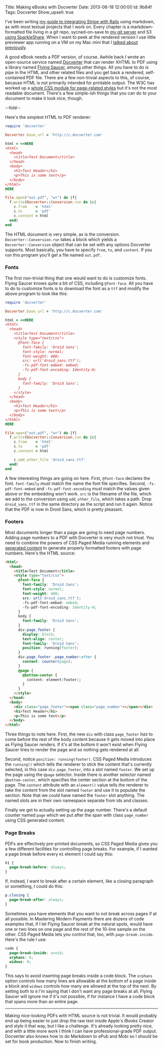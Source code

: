 Title: Making eBooks with Docverter
Date:  2013-06-18 12:00:00
Id:    9b84f
Tags:  Docverter
Show_upsell: true

[mmp]: /mastering-modern-payments
[git]: /hosting-private-git-repositories-with-gitolite
[wiki]: /git-backed-personal-markdown-wiki
[page_viewer]: /page-viewer-a-simple-markdown-viewer
[docverter]: http://www.docverter.com
[fs]: http://code.google.com/p/flying-saucer/
[css paged media]: http://www.w3.org/TR/css3-page/
[css generated content]: http://dev.w3.org/csswg/css-gcpm/

I've been writing [my guide to integrating Stripe with Rails][mmp] using markdown, as with most textual projects that I work on. Every chapter is a markdown-formatted file living in a git repo, sycned-on-save to [my git server][git] and S3 [using SparkleShare][wiki]. When I want to peek at the rendered version I use little previewer app running on a VM on my Mac mini that I [talked about previously][page_viewer].

A good eBook needs a PDF version, of course. Awhile back I wrote an open-source service named [Docverter][docverter] that can render XHTML to PDF using a library named [Flying Saucer][fs], among other things. All you have to do is pipe in the HTML and other related files and you get back a rendered, self-contained PDF file. There are a few non-trivial aspects to this, of course, because HTML is not primarily intended for printable output. The W3C has worked up a [whole CSS module for page-related styles][css paged media] but it's not the most readable document. There's a few simple-ish things that you can do to your document to make it look nice, though.

--fold--

Here's the simplest HTML to PDF renderer:

```ruby
require 'docverter'

Docverter.base_url = 'http://c.docverter.com'

html = <<HERE
<html>
  <head>
    <title>Test Document</title>
  </head>
  <body>
    <h1>Test Header</h1>
    <p>This is some text</p>
  </body>
</html>
HERE

File.open("out.pdf", "w+") do |f|
  f.write(Docverter::Conversion.run do |c|
    c.from    = 'html'
    c.to      = 'pdf'
    c.content = html
  end)
end
```

The HTML document is very simple, as is the conversion. `Docverter::Conversion.run` takes a block which yields a `Docverter::Conversion` object that can be set with any options Docverter supports. Most basically, you have to specify `from`, `to`, and `content`. If you run this program you'll get a file named `out.pdf`.

### Fonts

The first non-trivial thing that one would want to do is customize fonts. Flying Saucer knows quite a bit of CSS, including `@font-face`. All you have to do to customize fonts is to download the font as a `ttf` and modify the above program to look like this:

```ruby
require 'docverter'

Docverter.base_url = 'http://c.docverter.com'

html = <<HERE
<html>
  <head>
    <title>Test Document</title>
    <style type="text/css">
      @font-face {
        font-family: 'Droid Sans';
        font-style: normal;
        font-weight: 400;
        src: url('droid_sans.ttf');
        -fs-pdf-font-embed: embed;
        -fs-pdf-font-encoding: Identity-H;
      }
      body {
        font-family: 'Droid Sans';
      }
    </style>
  </head>
  <body>
    <h1>Test Header</h1>
    <p>This is some text</p>
  </body>
</html>
HERE

File.open("out.pdf", "w+") do |f|
  f.write(Docverter::Conversion.run do |c|
    c.from    = 'html'
    c.to      = 'pdf'
    c.content = html

    c.add_other_file 'droid_sans.ttf'
  end)
end
```

A few interesting things are going on here. First, `@font-face` declares the font. `font-family` *must* match the name the font file specifies. Second, `-fs-pdf-font-embed` and `-fs-pdf-font-encoding` *must* match the values given above or the embedding won't work. `src` is the filename of the file, which we add to the conversion using `add_other_file`, which takes a path. Drop `droid_sans.ttf` in the same directory as the script and run it again. Notice that the PDF is now in Droid Sans, which is pretty pleasant.

### Footers

Most documents longer than a page are going to need page numbers. Adding page numbers to a PDF with Docverter is very much not trival. You need to combine the powers of CSS Paged Media running elements and [generated content][css generated content] to generate properly formatted footers with page numbers. Here's the HTML source:

```html
<html>
  <head>
    <title>Test Document</title>
    <style type="text/css">
      @font-face {
        font-family: 'Droid Sans';
        font-style: normal;
        font-weight: 400;
        src: url('droid_sans.ttf');
        -fs-pdf-font-embed: embed;
        -fs-pdf-font-encoding: Identity-H;
      }
      body {
        font-family: 'Droid Sans';
      }
      div.page_footer {
        display: block;
        text-align: center;
        font-family: 'Droid Sans';
        position: running(footer);
      }
      div.page_footer .page_number:after {
        content: counter(page);
      }
      @page {
        @bottom-center {
          content: element(footer);
        }
      } 
    </style>
  </head>
  <body>
    <div class="page_footer"><span class="page_number"></span></div>
    <h1>Test Header</h1>
    <p>This is some text</p>
  </body>
</html>
```

Three things to note here. First, the new `div` with class `page_footer` *has* to come before the rest of the body content because it gets moved into place as Flying Saucer renders. If it's at the bottom it won't exist when Flying Saucer tries to render the page and so nothing gets rendered at all.

Second, notice `position: running(footer)`. CSS Paged Media introduces the `running()` which tells the renderer to stick the content that's currently selected, in this case `div.page_footer`, into a slot named `footer`. We set up the page using the `@page` selector. Inside there is another selector named `@bottom-center`, which specifies the center section at the bottom of the page. The `content` attribute with an `element()` value tells the renderer to take the content from the slot named `footer` and use it to populate the section. Note that we could have named the `footer` slot anything. The named slots are in their own namespace separate from ids and classes.

Finally we get to actually setting up the page number. There's a default counter named `page` which we put after the span with class `page_number` using CSS generated content.

### Page Breaks

PDFs are effectively pre-printed documents, so CSS Paged Media gives you a few different facilities for controlling page breaks. For example, if I wanted a page break before every `H1` element I could say this:

```css
h1 {
  page-break-before: always;
}
```

If, instead, I want to break after a certain element, like a closing paragraph or something, I could do this:

```css
p.closing {
  page-break-after: always;
}
```

Sometimes you have elements that you want to not break across pages if at all possible. In Mastering Modern Payments there are dozens of code examples that, if I let Flying Saucer break at the natural spots, would have one or two lines on one page and the rest of the 10-line sample on the other. CSS Paged Media lets you control that, too, with `page-break-inside`. Here's the rule I use:

```css
code {
  page-break-inside: avoid;
  orphans: 0;
  widows: 0;
}
```

This says to avoid inserting page breaks inside a code block. The `orphans` option controls how many lines are allowable at the bottom of a page inside a block and `widows` controls how many are allowed at the top of the next. By setting both to `0` I'm saying that I don't want any page breaks at all. Flying Saucer will ignore me if it's not possible, if for instance I have a code block that spans more than an entire page.

<hr>

Making nice-looking PDFs with HTML source is not trivial. It would probably end up being easier to just drop the raw text inside Apple's iBooks Creator and style it that way, but I like a challenge. It's already looking pretty nice, and with a little more work I think I can have professional-grade PDF output. Docverter also knows how to do Markdown to ePub and Mobi so I should be set for book production. Now to finish writing.
